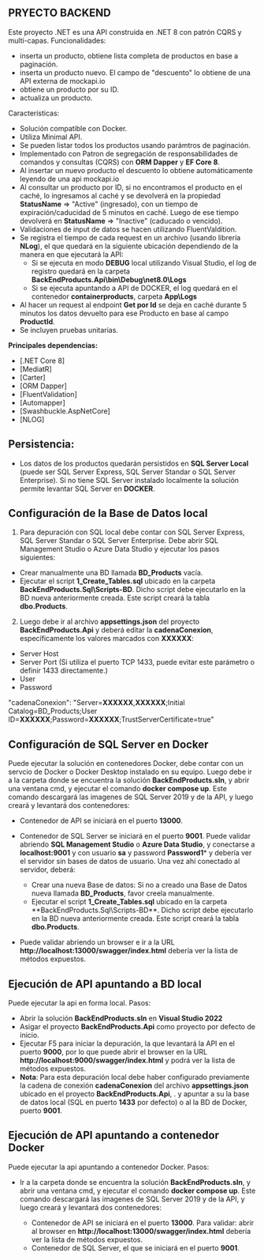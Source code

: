 ## PRYECTO BACKEND ##
Este proyecto .NET es una API construida en .NET 8 con patrón CQRS y multi-capas. Funcionalidades:
- inserta un producto, obtiene lista completa de productos en base a paginación.
- inserta un producto nuevo. El campo de "descuento" lo obtiene de una API externa de mockapi.io
- obtiene un producto por su ID.
- actualiza un producto.


Características:
- Solución compatible con Docker.
- Utiliza Minimal API.
- Se pueden listar todos los productos usando parámtros de paginación.
- Implementado con Patron de segregación de responsabilidades de comandos y consultas (CQRS) con **ORM Dapper** y **EF Core 8**.
- Al insertar un nuevo producto el descuento lo obtiene automáticamente leyendo de una api mockapi.io
- Al consultar un producto por ID, si no encontramos el producto en el caché, lo ingresamos al caché y se devolverá en la propiedad **StatusName** => "Active" (ingresado), con un tiempo de expiración/caducidad de 5 minutos en caché. Luego de ese tiempo devolverá en **StatusName** => "Inactive" (caducado o vencido).
- Validaciones de input de datos se hacen utilizando FluentValdition.
- Se registra el tiempo de cada request en un archivo (usando librería **NLog**), el que quedará en la siguiente ubicación dependiendo de la manera en que ejecutará la API:
  - Si se ejecuta en modo **DEBUG** local utilizando Visual Studio, el log de registro quedará en la carpeta **BackEndProducts.Api\bin\Debug\net8.0\Logs**
  - Si se ejecuta apuntando a API de DOCKER, el log quedará en el contenedor **containerproducts**, carpeta **App\Logs**
- Al hacer un request al endpoint **Get por Id** se deja en caché durante 5 minutos los datos devuelto para ese Producto en base al campo **ProductId**.
- Se incluyen pruebas unitarias.


**Principales dependencias:**
- [.NET Core 8]
- [MediatR]
- [Carter]
- [ORM Dapper]
- [FluentValidation]
- [Automapper]
- [Swashbuckle.AspNetCore]
- [NLOG]

## Persistencia: ##
- Los datos de los productos quedarán persistidos en **SQL Server Local** (puede ser SQL Server Express, SQL Server Standar o SQL Server Enterprise). Si no tiene SQL Server instalado localmente la solución permite levantar SQL Server en **DOCKER**.

## Configuración de la Base de Datos local ##

1. Para depuración con SQL local debe contar con SQL Server Express, SQL Server Standar o SQL Server Enterprise. Debe abrir SQL Management Studio o Azure Data Studio y ejecutar los pasos siguientes:
- Crear manualmente una BD llamada **BD_Products** vacía.
- Ejecutar el script **1_Create_Tables.sql** ubicado en la carpeta **BackEndProducts.Sql\Scripts-BD**. Dicho script debe ejecutarlo en la BD nueva anteriormente creada. Este script creará la tabla **dbo.Products**.
 

2. Luego debe ir al archivo **appsettings.json** del proyecto **BackEndProducts.Api** y deberá editar la **cadenaConexion**, específicamente los valores marcados con **XXXXXX**:

- Server Host
- Server Port (Si utiliza el puerto TCP 1433, puede evitar este parámetro o definir 1433 directamente.)
- User
- Password

"cadenaConexion": "Server=**XXXXXX**,**XXXXXX**;Initial Catalog=BD_Products;User ID=**XXXXXX**;Password=**XXXXXX**;TrustServerCertificate=true"


## Configuración de SQL Server en Docker ##

Puede ejecutar la solución en contenedores Docker, debe contar con un servcio de Docker o Docker Desktop instalado en su equipo. Luego debe ir a la carpeta donde se encuentra la solución **BackEndProducts.sln**, y abrir una ventana cmd, y ejecutar el comando  **docker compose up**. Este comando descargará las imagenes de SQL Server 2019 y de la API, y luego creará y levantará dos contenedores: 

- Contenedor de API se iniciará en el puerto **13000**. 
- Contenedor de SQL Server se iniciará en el puerto **9001**. Puede validar abriendo **SQL Management Studio** o **Azure Data Studio**, y conectarse a **localhost:9001** y con usuario **sa** y password **Password1*** y debería ver el servidor sin bases de datos de usuario. Una vez ahí conectado al servidor, deberá: 
  - Crear una nueva Base de datos: Si no a creado una Base de Datos nueva llamada **BD_Products**, favor creela manualmente. 
  - Ejecutar el script **1_Create_Tables.sql** ubicado en la carpeta **BackEndProducts.Sql\Scripts-BD\**. Dicho script debe ejecutarlo en la BD nueva anteriormente creada. Este script creará la tabla **dbo.Products**. 
  
- Puede validar abriendo un browser e ir a la URL **http://localhost:13000/swagger/index.html** debería ver la lista de métodos expuestos.

## Ejecución de API apuntando a BD local ##
Puede ejecutar la api en forma local. Pasos:
- Abrir la solución **BackEndProducts.sln** en **Visual Studio 2022**
- Asigar el proyecto **BackEndProducts.Api** como proyecto por defecto de inicio.
- Ejecutar F5 para iniciar la depuración, la que levantará la API en el puerto **9000**, por lo que puede abrir el browser en la URL **http://localhost:9000/swagger/index.html** y podrá ver la lista de métodos expuestos.
- **Nota**: Para esta depuración local debe haber configurado previamente la cadena de conexión **cadenaConexion** del archivo **appsettings.json** ubicado en el proyecto **BackEndProducts.Api**, . y apuntar a su la base de datos local (SQL en puerto **1433** por defecto) o al la BD de Docker, puerto **9001**.


## Ejecución de API apuntando a contenedor Docker ##
Puede ejecutar la api apuntando a contenedor Docker. Pasos:
- Ir a la carpeta donde se encuentra la solución **BackEndProducts.sln**, y abrir una ventana cmd, y ejecutar el comando **docker compose up**. Este comando descargará las imagenes de SQL Server 2019 y de la API, y luego creará y levantará dos contenedores: 

  - Contenedor de API se iniciará en el puerto **13000**. Para validar: abrir al browser en **http://localhost:13000/swagger/index.html** debería ver la lista de métodos expuestos.
  - Contenedor de SQL Server, el que se iniciará en el puerto **9001**.

